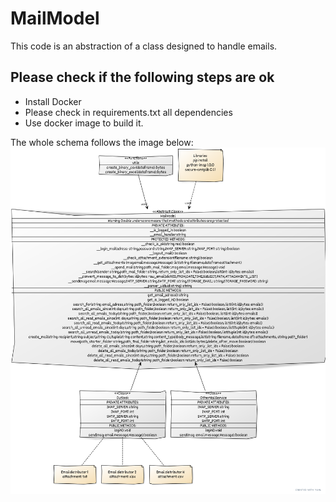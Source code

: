 # MailModel
This code is an abstraction of a class designed to handle emails.

## Please check if the following steps are ok

* Install Docker
* Please check in requirements.txt all dependencies
* Use docker image to build it.

The whole schema follows the image below: 
![image of mailmodel](https://github.com/sadrianorod/MailModel/blob/master/mailmodel.png)
